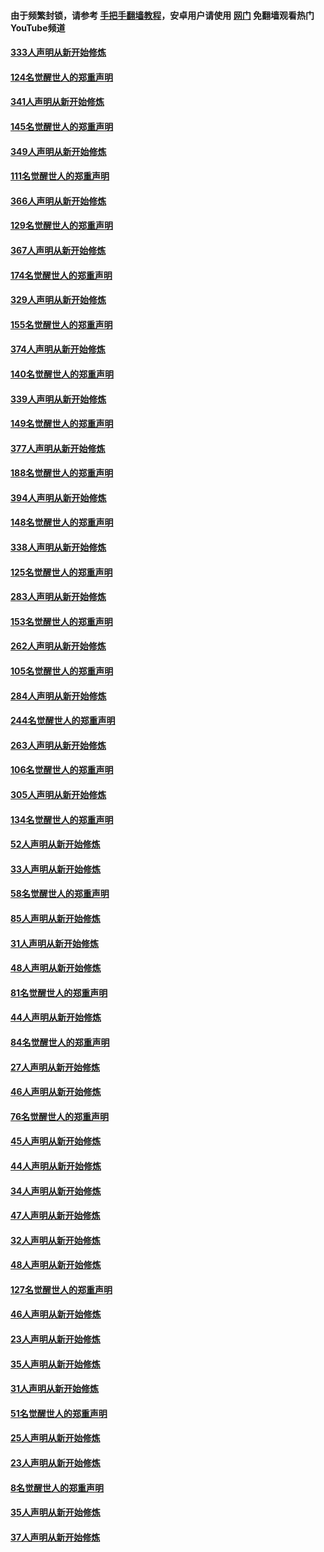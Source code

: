 #### 由于频繁封锁，请参考 [手把手翻墙教程](https://github.com/gfw-breaker/guides/wiki/)，安卓用户请使用 [网门](https://github.com/gfw-breaker/nogfw/blob/master/dl.md?t=07021600) 免翻墙观看热门YouTube频道 

#### [333人声明从新开始修炼](../pages/91/427525.md?t=07021600) 

#### [124名觉醒世人的郑重声明](../pages/91/427524.md?t=07021600) 

#### [341人声明从新开始修炼](../pages/91/427255.md?t=07021600) 

#### [145名觉醒世人的郑重声明](../pages/91/427254.md?t=07021600) 

#### [349人声明从新开始修炼](../pages/91/426969.md?t=07021600) 

#### [111名觉醒世人的郑重声明](../pages/91/426968.md?t=07021600) 

#### [366人声明从新开始修炼](../pages/91/426737.md?t=07021600) 

#### [129名觉醒世人的郑重声明](../pages/91/426736.md?t=07021600) 

#### [367人声明从新开始修炼](../pages/91/426421.md?t=07021600) 

#### [174名觉醒世人的郑重声明](../pages/91/426420.md?t=07021600) 

#### [329人声明从新开始修炼](../pages/91/426139.md?t=07021600) 

#### [155名觉醒世人的郑重声明](../pages/91/426138.md?t=07021600) 

#### [374人声明从新开始修炼](../pages/91/425811.md?t=07021600) 

#### [140名觉醒世人的郑重声明](../pages/91/425810.md?t=07021600) 

#### [339人声明从新开始修炼](../pages/91/425690.md?t=07021600) 

#### [149名觉醒世人的郑重声明](../pages/91/425689.md?t=07021600) 

#### [377人声明从新开始修炼](../pages/91/424867.md?t=07021600) 

#### [188名觉醒世人的郑重声明](../pages/91/424866.md?t=07021600) 

#### [394人声明从新开始修炼](../pages/91/423914.md?t=07021600) 

#### [148名觉醒世人的郑重声明](../pages/91/423913.md?t=07021600) 

#### [338人声明从新开始修炼](../pages/91/423540.md?t=07021600) 

#### [125名觉醒世人的郑重声明](../pages/91/423539.md?t=07021600) 

#### [283人声明从新开始修炼](../pages/91/423296.md?t=07021600) 

#### [153名觉醒世人的郑重声明](../pages/91/423295.md?t=07021600) 

#### [262人声明从新开始修炼](../pages/91/423004.md?t=07021600) 

#### [105名觉醒世人的郑重声明](../pages/91/423003.md?t=07021600) 

#### [284人声明从新开始修炼](../pages/91/422707.md?t=07021600) 

#### [244名觉醒世人的郑重声明](../pages/91/422706.md?t=07021600) 

#### [263人声明从新开始修炼](../pages/91/422553.md?t=07021600) 

#### [106名觉醒世人的郑重声明](../pages/91/422552.md?t=07021600) 

#### [305人声明从新开始修炼](../pages/91/422153.md?t=07021600) 

#### [134名觉醒世人的郑重声明](../pages/91/422152.md?t=07021600) 

#### [52人声明从新开始修炼](../pages/91/421846.md?t=07021600) 

#### [33人声明从新开始修炼](../pages/91/421804.md?t=07021600) 

#### [58名觉醒世人的郑重声明](../pages/91/421845.md?t=07021600) 

#### [85人声明从新开始修炼](../pages/91/421769.md?t=07021600) 

#### [31人声明从新开始修炼](../pages/91/421763.md?t=07021600) 

#### [48人声明从新开始修炼](../pages/91/421605.md?t=07021600) 

#### [81名觉醒世人的郑重声明](../pages/91/421656.md?t=07021600) 

#### [44人声明从新开始修炼](../pages/91/421544.md?t=07021600) 

#### [84名觉醒世人的郑重声明](../pages/91/421543.md?t=07021600) 

#### [27人声明从新开始修炼](../pages/91/421465.md?t=07021600) 

#### [46人声明从新开始修炼](../pages/91/421454.md?t=07021600) 

#### [76名觉醒世人的郑重声明](../pages/91/421453.md?t=07021600) 

#### [45人声明从新开始修炼](../pages/91/421452.md?t=07021600) 

#### [44人声明从新开始修炼](../pages/91/421422.md?t=07021600) 

#### [34人声明从新开始修炼](../pages/91/421322.md?t=07021600) 

#### [47人声明从新开始修炼](../pages/91/421264.md?t=07021600) 

#### [32人声明从新开始修炼](../pages/91/421225.md?t=07021600) 

#### [48人声明从新开始修炼](../pages/91/421202.md?t=07021600) 

#### [127名觉醒世人的郑重声明](../pages/91/421224.md?t=07021600) 

#### [46人声明从新开始修炼](../pages/91/421203.md?t=07021600) 

#### [23人声明从新开始修炼](../pages/91/421138.md?t=07021600) 

#### [35人声明从新开始修炼](../pages/91/421122.md?t=07021600) 

#### [31人声明从新开始修炼](../pages/91/421081.md?t=07021600) 

#### [51名觉醒世人的郑重声明](../pages/91/421080.md?t=07021600) 

#### [25人声明从新开始修炼](../pages/91/421020.md?t=07021600) 

#### [23人声明从新开始修炼](../pages/91/420884.md?t=07021600) 

#### [8名觉醒世人的郑重声明](../pages/91/420883.md?t=07021600) 

#### [35人声明从新开始修炼](../pages/91/420809.md?t=07021600) 

#### [37人声明从新开始修炼](../pages/91/420766.md?t=07021600) 

